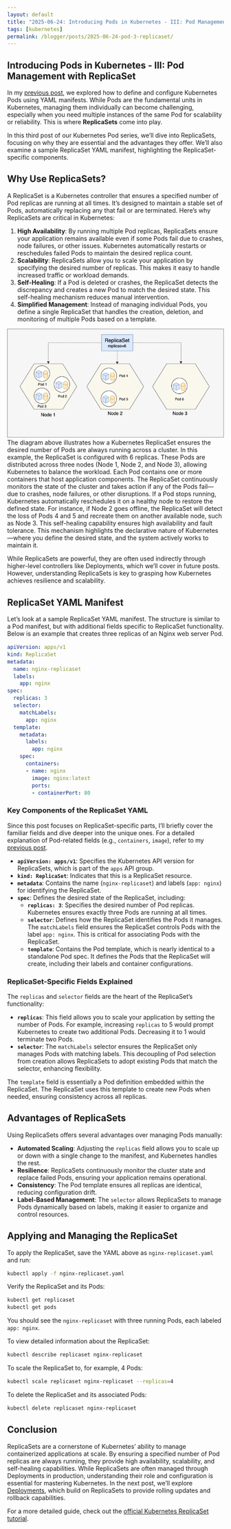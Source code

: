 ```yaml
---
layout: default
title: "2025-06-24: Introducing Pods in Kubernetes - III: Pod Management with ReplicaSet"
tags: [kubernetes]
permalink: /blogger/posts/2025-06-24-pod-3-replicaset/
---
```


## Introducing Pods in Kubernetes - III: Pod Management with ReplicaSet

In my [previous post](https://wang-engineer.github.io/blogger/posts/2025-06-24-pod-2-yaml/), we explored how to define and configure Kubernetes Pods using YAML manifests. While Pods are the fundamental units in Kubernetes, managing them individually can become challenging, especially when you need multiple instances of the same Pod for scalability or reliability. This is where **ReplicaSets** come into play.

In this third post of our Kubernetes Pod series, we’ll dive into ReplicaSets, focusing on why they are essential and the advantages they offer. We’ll also examine a sample ReplicaSet YAML manifest, highlighting the ReplicaSet-specific components.

## Why Use ReplicaSets?

A ReplicaSet is a Kubernetes controller that ensures a specified number of Pod replicas are running at all times. It’s designed to maintain a stable set of Pods, automatically replacing any that fail or are terminated. Here’s why ReplicaSets are critical in Kubernetes:

1. **High Availability**: By running multiple Pod replicas, ReplicaSets ensure your application remains available even if some Pods fail due to crashes, node failures, or other issues. Kubernetes automatically restarts or reschedules failed Pods to maintain the desired replica count.
2. **Scalability**: ReplicaSets allow you to scale your application by specifying the desired number of replicas. This makes it easy to handle increased traffic or workload demands.
3. **Self-Healing**: If a Pod is deleted or crashes, the ReplicaSet detects the discrepancy and creates a new Pod to match the desired state. This self-healing mechanism reduces manual intervention.
4. **Simplified Management**: Instead of managing individual Pods, you define a single ReplicaSet that handles the creation, deletion, and monitoring of multiple Pods based on a template.

![Kubernetes ReplicaSet](../images/k8s_replicaset.webp)
The diagram above illustrates how a Kubernetes ReplicaSet ensures the desired number of Pods are always running across a cluster. In this example, the ReplicaSet is configured with 6 replicas. These Pods are distributed across three nodes (Node 1, Node 2, and Node 3), allowing Kubernetes to balance the workload. Each Pod contains one or more containers that host application components. The ReplicaSet continuously monitors the state of the cluster and takes action if any of the Pods fail—due to crashes, node failures, or other disruptions. If a Pod stops running, Kubernetes automatically reschedules it on a healthy node to restore the defined state. For instance, if Node 2 goes offline, the ReplicaSet will detect the loss of Pods 4 and 5 and recreate them on another available node, such as Node 3. This self-healing capability ensures high availability and fault tolerance. This mechanism highlights the declarative nature of Kubernetes—where you define the desired state, and the system actively works to maintain it.

While ReplicaSets are powerful, they are often used indirectly through higher-level controllers like Deployments, which we’ll cover in future posts. However, understanding ReplicaSets is key to grasping how Kubernetes achieves resilience and scalability.

## ReplicaSet YAML Manifest

Let’s look at a sample ReplicaSet YAML manifest. The structure is similar to a Pod manifest, but with additional fields specific to ReplicaSet functionality. Below is an example that creates three replicas of an Nginx web server Pod.

```yaml
apiVersion: apps/v1
kind: ReplicaSet
metadata:
  name: nginx-replicaset
  labels:
    app: nginx
spec:
  replicas: 3
  selector:
    matchLabels:
      app: nginx
  template:
    metadata:
      labels:
        app: nginx
    spec:
      containers:
      - name: nginx
        image: nginx:latest
        ports:
        - containerPort: 80
```

### Key Components of the ReplicaSet YAML

Since this post focuses on ReplicaSet-specific parts, I’ll briefly cover the familiar fields and dive deeper into the unique ones. For a detailed explanation of Pod-related fields (e.g., `containers`, `image`), refer to my [previous post](https://wang-engineer.github.io/blogger/posts/2025-06-24-pod-2-yaml.md/).

- **`apiVersion: apps/v1`**: Specifies the Kubernetes API version for ReplicaSets, which is part of the `apps` API group.
- **`kind: ReplicaSet`**: Indicates that this is a ReplicaSet resource.
- **`metadata`**: Contains the name (`nginx-replicaset`) and labels (`app: nginx`) for identifying the ReplicaSet.
- **`spec`**: Defines the desired state of the ReplicaSet, including:
  - **`replicas: 3`**: Specifies the desired number of Pod replicas. Kubernetes ensures exactly three Pods are running at all times.
  - **`selector`**: Defines how the ReplicaSet identifies the Pods it manages. The `matchLabels` field ensures the ReplicaSet controls Pods with the label `app: nginx`. This is critical for associating Pods with the ReplicaSet.
  - **`template`**: Contains the Pod template, which is nearly identical to a standalone Pod spec. It defines the Pods that the ReplicaSet will create, including their labels and container configurations.

### ReplicaSet-Specific Fields Explained

The `replicas` and `selector` fields are the heart of the ReplicaSet’s functionality:

- **`replicas`**: This field allows you to scale your application by setting the number of Pods. For example, increasing `replicas` to 5 would prompt Kubernetes to create two additional Pods. Decreasing it to 1 would terminate two Pods.
- **`selector`**: The `matchLabels` selector ensures the ReplicaSet only manages Pods with matching labels. This decoupling of Pod selection from creation allows ReplicaSets to adopt existing Pods that match the selector, enhancing flexibility.

The `template` field is essentially a Pod definition embedded within the ReplicaSet. The ReplicaSet uses this template to create new Pods when needed, ensuring consistency across all replicas.

## Advantages of ReplicaSets

Using ReplicaSets offers several advantages over managing Pods manually:

- **Automated Scaling**: Adjusting the `replicas` field allows you to scale up or down with a single change to the manifest, and Kubernetes handles the rest.
- **Resilience**: ReplicaSets continuously monitor the cluster state and replace failed Pods, ensuring your application remains operational.
- **Consistency**: The Pod template ensures all replicas are identical, reducing configuration drift.
- **Label-Based Management**: The `selector` allows ReplicaSets to manage Pods dynamically based on labels, making it easier to organize and control resources.

## Applying and Managing the ReplicaSet

To apply the ReplicaSet, save the YAML above as `nginx-replicaset.yaml` and run:

```bash
kubectl apply -f nginx-replicaset.yaml
```

Verify the ReplicaSet and its Pods:

```bash
kubectl get replicaset
kubectl get pods
```

You should see the `nginx-replicaset` with three running Pods, each labeled `app: nginx`.

To view detailed information about the ReplicaSet:

```bash
kubectl describe replicaset nginx-replicaset
```

To scale the ReplicaSet to, for example, 4 Pods:

```bash
kubectl scale replicaset nginx-replicaset --replicas=4
```

To delete the ReplicaSet and its associated Pods:

```bash
kubectl delete replicaset nginx-replicaset
```

## Conclusion

ReplicaSets are a cornerstone of Kubernetes’ ability to manage containerized applications at scale. By ensuring a specified number of Pod replicas are always running, they provide high availability, scalability, and self-healing capabilities. While ReplicaSets are often managed through Deployments in production, understanding their role and configuration is essential for mastering Kubernetes. In the next post, we’ll explore [Deployments](https://wang-engineer.github.io/blogger/posts/2025-06-07-deployment-yaml/), which build on ReplicaSets to provide rolling updates and rollback capabilities. 

For a more detailed guide, check out the [official Kubernetes ReplicaSet tutorial](https://kubernetes.io/docs/concepts/workloads/controllers/replicaset/). 